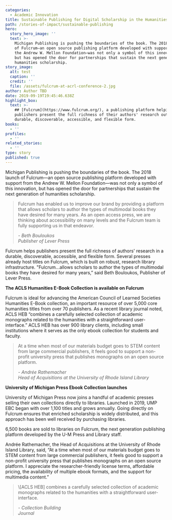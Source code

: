 ```yaml
---
categories:
  - Academic Innovation
title: Sustainable Publishing for Digital Scholarship in the Humanities
path: /stories-of-impact/sustainable-publishing
hero:
  story_hero_image: ''
  text: >-
    Michigan Publishing is pushing the boundaries of the book. The 2018 launch
    of Fulcrum—an open source publishing platform developed with support from
    the Andrew W. Mellon Foundation—was not only a symbol of this innovation,
    but has opened the door for partnerships that sustain the next generation of
    humanities scholarship.
story_image:
  alt: test
  caption: ''
  credit: ''
  file: /assets/fulcrum-at-acrl-conference-2.jpg
author: Author TBD
date: 2019-09-19T19:45:46.638Z
highlight_box:
  text: >-
    ## [Fulcrum](https://www.fulcrum.org/), a publishing platform helping
    publishers present the full richness of their authors' research outputs in a
    durable, discoverable, accessible, and flexible form.
books:
  - ''
profiles:
  - ''
related_stories:
  - ''
type: story
published: true
---
```

Michigan Publishing is pushing the boundaries of the book. The 2018 launch of Fulcrum—an open source publishing platform developed with support from the Andrew W. Mellon Foundation—was not only a symbol of this innovation, but has opened the door for partnerships that sustain the next generation of humanities scholarship.

<blockquote class="quote floated yellow"><p>Fulcrum has enabled us to improve our brand by providing a platform that allows scholars to author the types of multimodal books they have desired for many years. As an open access press, we are thinking about accessibility on many levels and the Fulcrum team is fully supporting us in that endeavor.</p><footer><cite>- Beth Bouloukos<br>Publisher of Lever Press</cite></footer></blockquote>

Fulcrum helps publishers present the full richness of authors' research in a durable, discoverable, accessible, and flexible form. Several presses already host titles on Fulcrum, which is built on robust, research library infrastructure. "Fulcrum...allows scholars to author the types of multimodal books they have desired for many years,” said Beth Bouloukos, Publisher of Lever Press.

**The ACLS Humanities E-Book Collection is available on Fulcrum** 

Fulcrum is ideal for advancing the American Council of Learned Societies Humanities E-Book collection, an important resource of over 5,000 core humanities titles from over 70 publishers. As a recent library journal noted, ACLS HEB “combines a carefully selected collection of academic monographs related to the humanities with a straightforward user‐interface.” ACLS HEB has over 900 library clients, including small institutions where it serves as the only ebook collection for students and faculty.

<blockquote class="quote full blue"><p>At a time when most of our materials budget goes to STEM content from large commercial publishers, it feels good to support a non-profit university press that publishes monographs on an open source platform.</p><footer><cite>- Andrée Rathemacher<br>Head of Acquisitions at the University of Rhode Island Library</cite></footer></blockquote>

**University of Michigan Press Ebook Collection launches**

University of Michigan Press now joins a handful of academic presses selling their own collections directly to libraries. Launched in 2019, UMP EBC began with over 1,100 titles and grows annually. Going directly on Fulcrum ensures that enriched scholarship is widely distributed, and this approach has been well received by purchasing libraries.

<div class="lg:float-right lg:-mr-64 lg:w-3/5 border-l-8 border-sea-blue px-6 pt-6 ml-6 mb-4" markdown="1">6,500 books are sold to libraries on Fulcrum, the next generation publishing platform developed by the U-M Press and Library staff.</div>

Andrée Rathemacher, the Head of Acquisitions at the University of Rhode Island Library, said, “At a time when most of our materials budget goes to STEM content from large commercial publishers, it feels good to support a non-profit university press that publishes monographs on an open source platform. I appreciate the researcher-friendly license terms, affordable pricing, the availability of multiple ebook formats, and the support for multimedia content.”

<blockquote class="quote full yellow"><p>\[ACLS HEB] combines a carefully selected collection
of academic monographs related to the humanities with a straightforward user-interface.</p><footer><cite>- Collection Building<br>Journal</cite></footer></blockquote>
